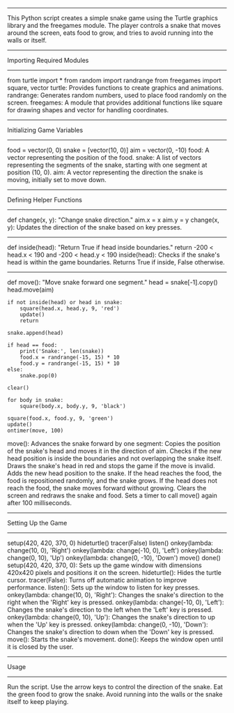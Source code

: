 ---------------------------------------------

This Python script creates a simple snake game using the Turtle graphics library and the freegames module. The player controls a snake that moves around the screen, eats food to grow, and tries to avoid running into the walls or itself.

---------------------------------------------

Importing Required Modules

---------------------------------------------

from turtle import *
from random import randrange
from freegames import square, vector
turtle: Provides functions to create graphics and animations.
randrange: Generates random numbers, used to place food randomly on the screen.
freegames: A module that provides additional functions like square for drawing shapes and vector for handling coordinates.

---------------------------------------------

Initializing Game Variables

---------------------------------------------

food = vector(0, 0)
snake = [vector(10, 0)]
aim = vector(0, -10)
food: A vector representing the position of the food.
snake: A list of vectors representing the segments of the snake, starting with one segment at position (10, 0).
aim: A vector representing the direction the snake is moving, initially set to move down.

---------------------------------------------

Defining Helper Functions

---------------------------------------------

def change(x, y):
    "Change snake direction."
    aim.x = x
    aim.y = y
change(x, y): Updates the direction of the snake based on key presses.

---------------------------------------------

def inside(head):
    "Return True if head inside boundaries."
    return -200 < head.x < 190 and -200 < head.y < 190
inside(head): Checks if the snake's head is within the game boundaries. Returns True if inside, False otherwise.

---------------------------------------------

def move():
    "Move snake forward one segment."
    head = snake[-1].copy()
    head.move(aim)

    if not inside(head) or head in snake:
        square(head.x, head.y, 9, 'red')
        update()
        return

    snake.append(head)

    if head == food:
        print('Snake:', len(snake))
        food.x = randrange(-15, 15) * 10
        food.y = randrange(-15, 15) * 10
    else:
        snake.pop(0)

    clear()

    for body in snake:
        square(body.x, body.y, 9, 'black')

    square(food.x, food.y, 9, 'green')
    update()
    ontimer(move, 100)
move(): Advances the snake forward by one segment:
Copies the position of the snake's head and moves it in the direction of aim.
Checks if the new head position is inside the boundaries and not overlapping the snake itself.
Draws the snake's head in red and stops the game if the move is invalid.
Adds the new head position to the snake.
If the head reaches the food, the food is repositioned randomly, and the snake grows.
If the head does not reach the food, the snake moves forward without growing.
Clears the screen and redraws the snake and food.
Sets a timer to call move() again after 100 milliseconds.

---------------------------------------------

Setting Up the Game

---------------------------------------------

setup(420, 420, 370, 0)
hideturtle()
tracer(False)
listen()
onkey(lambda: change(10, 0), 'Right')
onkey(lambda: change(-10, 0), 'Left')
onkey(lambda: change(0, 10), 'Up')
onkey(lambda: change(0, -10), 'Down')
move()
done()
setup(420, 420, 370, 0): Sets up the game window with dimensions 420x420 pixels and positions it on the screen.
hideturtle(): Hides the turtle cursor.
tracer(False): Turns off automatic animation to improve performance.
listen(): Sets up the window to listen for key presses.
onkey(lambda: change(10, 0), 'Right'): Changes the snake's direction to the right when the 'Right' key is pressed.
onkey(lambda: change(-10, 0), 'Left'): Changes the snake's direction to the left when the 'Left' key is pressed.
onkey(lambda: change(0, 10), 'Up'): Changes the snake's direction to up when the 'Up' key is pressed.
onkey(lambda: change(0, -10), 'Down'): Changes the snake's direction to down when the 'Down' key is pressed.
move(): Starts the snake's movement.
done(): Keeps the window open until it is closed by the user.

---------------------------------------------

Usage

---------------------------------------------

Run the script.
Use the arrow keys to control the direction of the snake.
Eat the green food to grow the snake.
Avoid running into the walls or the snake itself to keep playing.
